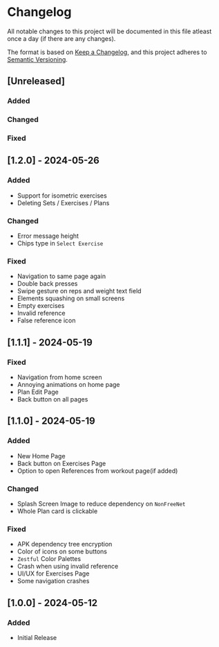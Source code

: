 # Changelog

All notable changes to this project will be documented in this file atleast once a day (if there are any changes).

The format is based on [Keep a Changelog](https://keepachangelog.com/en/1.1.0/),
and this project adheres to [Semantic Versioning](https://semver.org/spec/v2.0.0.html).

## [Unreleased]

### Added
### Changed
### Fixed

## [1.2.0] - 2024-05-26

### Added
- Support for isometric exercises
- Deleting Sets / Exercises / Plans

### Changed
- Error message height
- Chips type in `Select Exercise`

### Fixed
- Navigation to same page again
- Double back presses
- Swipe gesture on reps and weight text field
- Elements squashing on small screens
- Empty exercises
- Invalid reference
- False reference icon

## [1.1.1] - 2024-05-19

### Fixed
- Navigation from home screen
- Annoying animations on home page
- Plan Edit Page
- Back button on all pages

## [1.1.0] - 2024-05-19

### Added
- New Home Page
- Back button on Exercises Page
- Option to open References from workout page(if added)

### Changed
- Splash Screen Image to reduce dependency on `NonFreeNet`
- Whole Plan card is clickable

### Fixed
- APK dependency tree encryption
- Color of icons on some buttons
- `Zestful` Color Palettes
- Crash when using invalid reference
- UI/UX for Exercises Page
- Some navigation crashes

## [1.0.0] - 2024-05-12

### Added
- Initial Release

